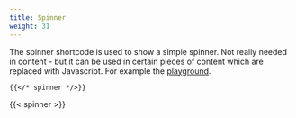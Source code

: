 ```yaml
---
title: Spinner
weight: 31
---
```


The spinner shortcode is used to show a simple spinner. Not really needed in content - but it can be used in certain pieces of content which are replaced with Javascript.
For example the [playground](/play/).

```
{{</* spinner */>}}
```

{{< spinner >}}
